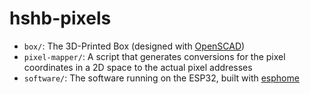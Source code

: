 # hshb-pixels

- `box/`: The 3D-Printed Box (designed with [OpenSCAD](https://openscad.org/))
- `pixel-mapper/`: A script that generates conversions for the pixel coordinates in a 2D space to the actual pixel addresses
- `software/`: The software running on the ESP32, built with [esphome](https://esphome.io/)
